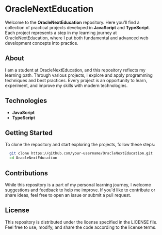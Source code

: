 # OracleNextEducation

Welcome to the **OracleNextEducation** repository. Here you'll find a collection of practical projects developed in **JavaScript** and **TypeScript**. Each project represents a step in my learning journey at OracleNextEducation, where I put both fundamental and advanced web development concepts into practice.

## About

I am a student at OracleNextEducation, and this repository reflects my learning path. Through various projects, I explore and apply programming techniques and best practices. Every project is an opportunity to learn, experiment, and improve my skills with modern technologies.

## Technologies

- **JavaScript**
- **TypeScript**

## Getting Started

To clone the repository and start exploring the projects, follow these steps:

```bash
  git clone https://github.com/your-username/OracleNextEducation.git
  cd OracleNextEducation
```

## Contributions

While this repository is a part of my personal learning journey, I welcome suggestions and feedback to help me improve. If you'd like to contribute or share ideas, feel free to open an issue or submit a pull request.

## License

This repository is distributed under the license specified in the LICENSE file. Feel free to use, modify, and share the code according to the license terms.
